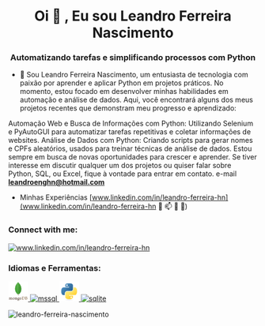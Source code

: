 <h1 align="center">Oi 👋 , Eu sou Leandro Ferreira Nascimento</h1><h3 align="center">Automatizando tarefas e simplificando processos com Python</h3>


- 🔭 Sou Leandro Ferreira Nascimento, um entusiasta de tecnologia com paixão por aprender e aplicar Python em projetos práticos. No momento, estou focado em desenvolver minhas habilidades em automação e análise de dados. Aqui, você encontrará alguns dos meus projetos recentes que demonstram meu progresso e aprendizado:

Automação Web e Busca de Informações com Python: Utilizando Selenium e PyAutoGUI para automatizar tarefas repetitivas e coletar informações de websites.
Análise de Dados com Python: Criando scripts para gerar nomes e CPFs aleatórios, usados para treinar técnicas de análise de dados.
Estou sempre em busca de novas oportunidades para crescer e aprender. Se tiver interesse em discutir qualquer um dos projetos ou quiser falar sobre Python, SQL, ou Excel, fique à vontade para entrar em contato. e-mail **leandroenghn@hotmail.com**





- Minhas Experiências [www.linkedin.com/in/leandro-ferreira-hn](www.linkedin.com/in/leandro-ferreira-hn 💬 📫 📄 🌱)

<h3 align="left">Connect with me:</h3>
<p align="left" >
<a href="https://linkedin.com/in/www.linkedin.com/in/leandro-ferreira-hn" target="blank"><img align="center" src="https://raw.githubusercontent.com/rahuldkjain/github-profile-readme-generator/master/src/images/icons/Social/linked-in-alt.svg" alt="www.linkedin.com/in/leandro-ferreira-hn" height="30" width="40" /></a></p><h3 align="left">Idiomas e Ferramentas:</h3>



<p align="esquerda"> <a href="https://www.mongodb.com/" target="_blank" rel="noreferrer"> <img src="https://raw.githubusercontent.com/devicons/devicon/master/icons/mongodb/mongodb-original-wordmark.svg" alt="mongodb" width="40" height="40"/> </a> <a href="https://www.microsoft.com/en-us/sql-server" target="_blank" rel="noreferrer"> <img src="https://www.svgrepo.com/show/303229/microsoft-sql-server-logo.svg" alt="mssql" width="40" height="40"/> </a> <a href="https://www.python.org" target="_blank" rel="noreferrer"> <img src="https://raw.githubusercontent.com/devicons/devicon/master/icons/python/python-original.svg" alt="python" width="40" height="40"/> </a> <a href="https://www.sqlite.org/" target="_blank" rel="noreferrer"> <img src="https://www.vectorlogo.zone/logos/sqlite/sqlite-icon.svg" alt="sqlite" width="40" height="40"/> </a> </p>

<p><img align="center" src="https://github-readme-stats.vercel.app/api/top-langs?username=leandro-ferreira-nascimento&show_icons=true&locale=en&layout=compact" alt="leandro-ferreira-nascimento" /></p>



<!--

### Hi there 👋

**Leandro-Ferreira-Nascimento/Leandro-Ferreira-Nascimento** is a ✨ _special_ ✨ repository because its `README.md` (this file) appears on your GitHub profile.

Here are some ideas to get you started:

- 🔭 I’m currently working on ...
- 🌱 I’m currently learning ...
- 👯 I’m looking to collaborate on ...
- 🤔 I’m looking for help with ...
- 💬 Ask me about ...
- 📫 How to reach me: ...
- 😄 Pronouns: ...
- ⚡ Fun fact: ...
-->
